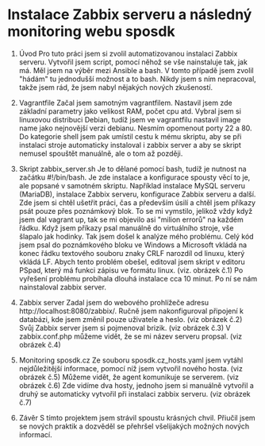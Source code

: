 # Instalace Zabbix serveru a následný monitoring webu sposdk

1. Úvod
Pro tuto práci jsem si zvolil automatizovanou instalaci Zabbix serveru.
Vytvořil jsem script, pomocí něhož se vše nainstaluje tak, jak má.
Měl jsem na výběr mezi Ansible a bash.
V tomto případě jsem zvolil "hádám" tu jednodušší možnost a to bash.
Nikdy jsem s ním nepracoval, takže jsem rád, že jsem nabyl nějakých nových zkušeností.

2. Vagrantfile
Začal jsem samotným vagrantfilem.
Nastavil jsem zde základní parametry jako velikost RAM, počet cpu atd.
Vybral jsem si linuxovou distribuci Debian, tudíž jsem ve vagrantfilu nastavil image name jako nejnovější verzi debianu.
Nesmím opomenout porty 22 a 80.
Do kategorie shell jsem pak umístil cestu k mému skriptu, aby se při instalaci stroje automaticky instaloval i zabbix server a aby se skript nemusel spouštět manuálně, ale o tom až později.

3. Skript zabbix_server.sh
Je to dělané pomocí bash, tudíž je nutnost na začátku #!/bin/bash.
Je zde instalace a konfigurace spousty věcí to je, ale popsané v samotném skriptu.
Například instalace MySQL serveru (MariaDB), instalace Zabbix serveru, konfigurace Zabbix serveru a další.
Zde jsem si chtěl ušetřit práci, čas a především úsilí a chtěl jsem příkazy psát pouze přes poznámkový blok.
To se mi vymstilo, jelikož vždy když jsem dal vagrant up, tak se mi objevilo asi "milion errorů" na každém řádku.
Když jsem příkazy psal manuálně do virtuálního stroje, vše šlapalo jak hodinky.
Tak jsem došel k analýze mého problému.
Celý kód jsem psal do poznámkového bloku ve Windows a Microsoft vkládá na konec řádku textového souboru znaky CRLF narozdíl od linuxu, který vkládá LF.
Abych tento problém obešel, editoval jsem skript v editoru PSpad, který má funkci zápisu ve formátu linux. (viz. obrázek č.1)
Po vyřešení problému probíhala dlouhá instalace cca 10 minut.
Po ní se nám nainstaloval zabbix server.

4. Zabbix server
Zadal jsem do webového prohlížeče adresu http://localhost:8080/zabbix/.
Ručně jsem nakonfiguroval připojení k databázi, kde jsem změnil pouze uživatele a heslo. (viz obrázek č.2)
Svůj Zabbix server jsem si pojmenoval brizik. (viz obrázek č.3)
V zabbix.conf.php můžeme vidět, že se mi název serveru propsal. (viz obrázek č.4)

5. Monitoring sposdk.cz
Ze souboru sposdk.cz_hosts.yaml jsem vytáhl nejdůležitější informace, pomocí níž jsem vytvořil nového hosta. (viz obrázek č.5)
Můžeme vidět, že agent komunikuje se serverem. (viz obrázek č.6)
Zde vidíme dva hosty, jednoho jsem si manuálně vytvořil a druhý se automaticky vytvořil při instalaci zabbix serveru. (viz obrázek č.7)

6. Závěr
S tímto projektem jsem strávil spoustu krásných chvil.
Přiučil jsem se nových praktik a dozvěděl se přehršel všelijakých možných nových informací. 




